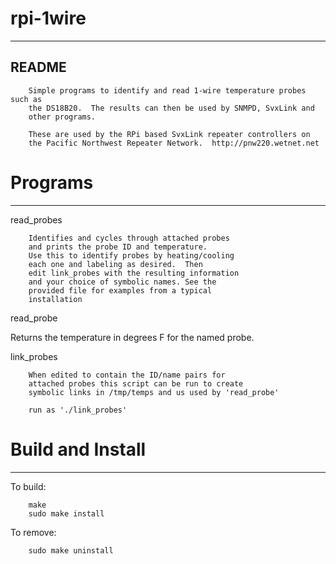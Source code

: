 # rpi-1wire
------------------------------------------------------------------------
README 
------------------------------------------------------------------------

        Simple programs to identify and read 1-wire temperature probes such as
        the DS18B20.  The results can then be used by SNMPD, SvxLink and 
        other programs.

        These are used by the RPi based SvxLink repeater controllers on 
        the Pacific Northwest Repeater Network.  http://pnw220.wetnet.net

# Programs
------------------------------------------------------------------------

read_probes   

        Identifies and cycles through attached probes
        and prints the probe ID and temperature.
        Use this to identify probes by heating/cooling
        each one and labeling as desired.  Then
        edit link_probes with the resulting information
        and your choice of symbolic names. See the
        provided file for examples from a typical
        installation

read_probe <symbolicname>  

Returns the temperature in degrees F for the named probe. 

link_probes

        When edited to contain the ID/name pairs for 
        attached probes this script can be run to create
        symbolic links in /tmp/temps and us used by 'read_probe'
        
        run as './link_probes'

# Build and Install
------------------------------------------------------------------------

To build:

        make        
        sudo make install

To remove:

        sudo make uninstall
